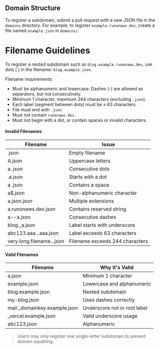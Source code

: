 ## Domain Structure
To register a subdomain, submit a pull request with a new JSON file in the `domains` directory. For example, to register `example.runonaws.dev`, create a file named `example.json` in `domains/`.

# Filename Guidelines
To register a nested subdomain such as `blog.example.runonaws.dev`, use dots (.) in the filename: `blog.example.json`.

Filename requirements:
- Must be alphanumeric and lowercase. Dashes (-) are allowed as separators, but not consecutively.
- Minimum 1 character, maximum 244 characters (excluding `.json`).
- Each label (segment between dots) must be ≤ 63 characters.
- File must end with `.json`.
- Must not contain `runonaws.dev`.
- Must not begin with a dot, or contain spaces or invalid characters.

#### Invalid Filenames
| Filename                | Issue                        |
|------------------------|------------------------------|
| .json                  | Empty filename               |
| A.json                 | Uppercase letters            |
| a..json                | Consecutive dots             |
| .a.json                | Starts with a dot            |
| a .json                | Contains a space             |
| a$.json                | Non-alphanumeric character   |
| a.json.json            | Multiple extensions          |
| a.runonaws.dev.json    | Contains reserved string     |
| a--a.json              | Consecutive dashes           |
| blog._a.json           | Label starts with underscore |
| abc123.aaa...aaa.json  | Label exceeds 63 characters  |
| very.long.filename...json | Filename exceeds 244 characters |

#### Valid Filenames
| Filename                  | Why It's Valid              |
|--------------------------|-----------------------------|
| a.json                   | Minimum 1 character         |
| example.json             | Lowercase and alphanumeric  |
| blog.example.json        | Nested subdomain            |
| my-blog.json             | Uses dashes correctly       |
| mail._domainkey.example.json | Underscore not in root label |
| _vercel.example.json     | Valid underscore usage      |
| abc123.json              | Alphanumeric                |

> Users may only register one single-letter subdomain to prevent domain squatting.